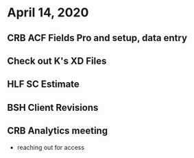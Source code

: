 # April 14, 2020

## CRB ACF Fields Pro and setup, data entry

## Check out K's XD Files

## HLF SC Estimate

## BSH Client Revisions

## CRB Analytics meeting
- reaching out for access